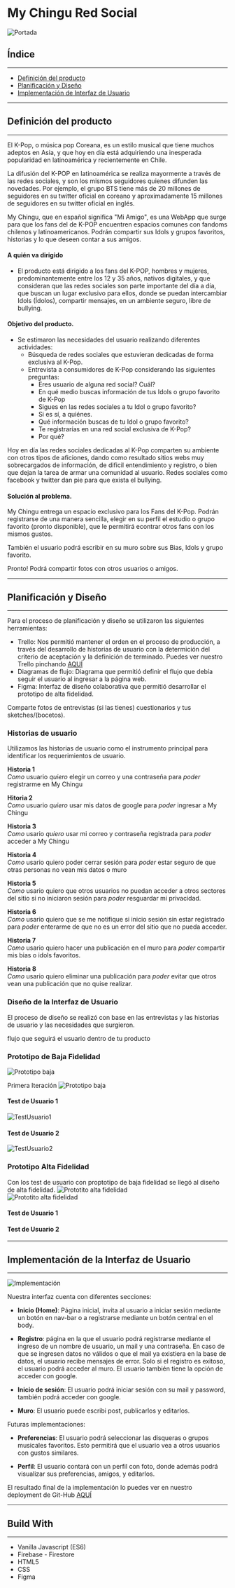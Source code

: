 # **My Chingu Red Social**

![Portada](https://i.ibb.co/kx5s0XC/Screenshot-2.jpg)   

   
## Índice
***
* [Definición del producto](#definición-del-producto)
* [Planificación y Diseño](#planificación-y-diseño)
* [Implementación de Interfaz de Usuario](#implementación-de-la-interfaz-de-usuario)
***   
## Definición del producto
***
El K-Pop, o música pop Coreana, es un estilo musical que tiene muchos adeptos en Asia, y que hoy en día está adquiriendo una inesperada popularidad en latinoamérica y recientemente en Chile. 

La difusión del K-POP en latinoamérica se realiza mayormente a través de las redes sociales, y son los mismos seguidores quienes difunden las novedades. Por ejemplo, el grupo BTS tiene más de 20 millones de seguidores en su twitter oficial en coreano y aproximadamente 15 millones de seguidores en su twitter oficial en inglés.

My Chingu, que en español significa "Mi Amigo", es una WebApp que surge para que los fans del de K-POP encuentren espacios comunes con fandoms chilenos y latinoamericanos. Podrán compartir sus Idols y grupos favoritos, historias y lo que deseen contar a sus amigos.

#### A quién va dirigido
* El producto está dirigido a los fans del K-POP, hombres y mujeres, predominantemente entre los 12 y 35 años, nativos digitales, y que consideran que las redes sociales son parte importante del día a día, que buscan un lugar exclusivo para ellos, donde se puedan intercambiar Idols (Ídolos), compartir mensajes, en un ambiente seguro, libre de bullying.

#### Objetivo del producto.    
* Se estimaron las necesidades del usuario realizando diferentes actividades:
    - Búsqueda de redes sociales que estuvieran dedicadas de forma exclusiva al K-Pop.
    - Entrevista a consumidores de K-Pop considerando las siguientes preguntas:
        - Eres usuario de alguna red social? Cuál?
        - En qué medio buscas información de tus Idols o grupo favorito de K-Pop
        - Sigues en las redes sociales a tu Idol o grupo favorito?
        - Si es sí, a quiénes.
        - Qué información buscas de tu Idol o grupo favorito?
        - Te registrarías en una red social exclusiva de K-Pop?
        - Por qué?

Hoy en día las redes sociales dedicadas al K-Pop comparten su ambiente con otros tipos de aficiones, dando como resultado sitios webs muy sobrecargados de información, de dificil entendimiento y registro, o bien que dejan la tarea de armar una comunidad al usuario. Redes sociales como facebook y twitter dan pie para que exista el bullying.

#### Solución al problema.

My Chingu entrega un espacio exclusivo para los Fans del K-Pop. Podrán registrarse de una manera sencilla, elegir en su perfil el estudio o grupo favorito (pronto disponible), que le permitirá econtrar otros fans con los mismos gustos.

También el usuario podrá escribir en su muro sobre sus Bias, Idols y grupo favorito. 

Pronto! Podrá compartir fotos con otros usuarios o amigos.

***
## Planificación y Diseño
***
Para el proceso de planificación y diseño se utilizaron las siguientes herramientas:    
- Trello: Nos permitió mantener el orden en el proceso de producción, a través del desarrollo de historias de usuario con la determición del criterio de aceptación y la definición de terminado. Puedes ver nuestro Trello pinchando [AQUÍ](https://trello.com/b/BoPsoPwa/red-social)  
- Diagramas de flujo: Diagrama que permitió definir el flujo que debía seguir el usuario al ingresar a la página web.
- Figma: Interfaz de diseño colaborativa que permitió desarrollar el prototipo de alta fidelidad.

Comparte fotos de entrevistas (si las tienes)
cuestionarios y tus sketches/(bocetos).

### Historias de usuario
Utilizamos las historias de usuario como el instrumento principal para identificar los requerimientos de usuario.

__Historia 1__  
_Como_ usuario _quiero_ elegir un correo y una contraseña para  _poder_ registrarme en My Chingu

__Hitoria 2__  
_Como_ usuario _quiero_ usar mis datos de google para _poder_  ingresar a My Chingu

__Historia 3__  
_Como_ usario _quiero_ usar mi correo y contraseña registrada para _poder_ acceder a My Chingu

__Historia 4__  
_Como_ usario quiero poder cerrar sesión para _poder_ estar seguro de que otras personas no vean mis datos o muro

__Historia 5__  
_Como_ usario quiero que otros usuarios no puedan acceder a otros sectores del sitio si no iniciaron sesión para _poder_ resguardar mi privacidad.

__Historia 6__  
_Como_ usario quiero que se me notifique si inicio sesión sin estar registrado para _poder_ enterarme de que no es un error del sitio que no pueda acceder.

__Historia 7__  
_Como_ usario quiero hacer una publicación en el muro para _poder_ compartir mis bias o idols favoritos.

__Historia 8__  
_Como_ usario quiero eliminar una publicación para _poder_ evitar que otros vean una publicación que no quise realizar.



### **Diseño de la Interfaz de Usuario**

El proceso de diseño se realizó con base en las entrevistas y las historias de usuario y las necesidades que surgieron. 



flujo que seguirá el usuario dentro de tu producto




### **Prototipo de Baja Fidelidad**

![Prototipo baja](https://i.ibb.co/6WmCgtZ/sketch1.jpg)

Primera Iteración
![Prototipo baja](https://i.ibb.co/vX69vpR/bajaiteracion.jpg) 


#### Test de Usuario 1
![TestUsuario1](https://i.ibb.co/LSpJTc6/test1.jpg)  

#### Test de Usuario 2
![TestUsuario2](https://i.ibb.co/hLxfDkN/test2.jpg)  


### **Prototipo Alta Fidelidad**
Con los test de usuario  con proptotipo de baja fidelidad se llegó al diseño de alta fidelidad.
![Prototito alta fidelidad](https://i.ibb.co/wK661zt/altafid1.jpg)  
![Prototito alta fidelidad](https://i.ibb.co/RgSyZYH/altafid2.jpg)  


#### Test de Usuario 1



#### Test de Usuario 2

***
## Implementación de la Interfaz de Usuario
***
![Implementación](https://i.ibb.co/k8sMw8r/portada-web1.jpg)  


Nuestra interfaz cuenta con diferentes secciones:
- **Inicio (Home)**: Página inicial, invita al usuario a iniciar sesión mediante un botón en nav-bar o a registrarse mediante un botón central en el body.

- **Registro**: página en la que el usuario podrá registrarse mediante el ingreso de un nombre de usuario, un mail y una contraseña. En caso de que se ingresen datos no válidos o que el mail ya existiera en la base de datos, el usuario recibe mensajes de error.
Solo si el registro es exitoso, el usuario podrá acceder al muro.  El usuario también tiene la opción de acceder con google.

- **Inicio de sesión**: El usuario podrá iniciar sesión con su mail y password, también podrá acceder con google.

- **Muro**: El usuario puede escribi post, publicarlos y editarlos.

Futuras implementaciones:
- **Preferencias**: El usuario podrá seleccionar las disqueras o grupos musicales favoritos. Esto permitirá que el usuario vea a otros usuarios con gustos similares.

- **Perfil**: El usuario contará con un perfil con foto, donde además podrá visualizar sus preferencias, amigos, y editarlos.

El resultado final de la implementación lo puedes ver en nuestro deployment de Git-Hub [AQUÍ](https://donapaz.github.io/SCL009-Social-Network/)

***
## Build With 
***
- Vanilla Javascript (ES6)
- Firebase - Firestore
- HTML5
- CSS
- Figma
